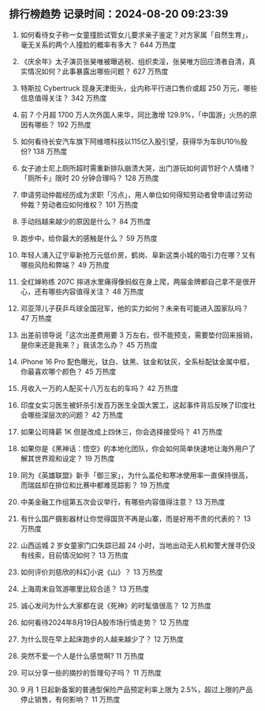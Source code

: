 
## 排行榜趋势 记录时间：2024-08-20 09:23:39
  
  1. 如何看待女子称一女童撞脸试管女儿要求亲子鉴定？对方家属「自然生育」，毫无关系的两个人撞脸的概率有多大？ 644 万热度
    
  2. 《庆余年》太子演员张昊唯被曝逃税、组织卖淫，张昊唯方回应清者自清，真实情况如何？此事暴露出哪些问题？ 627 万热度
    
  3. 特斯拉 Cybertruck 现身天津街头，业内称平行进口售价或超 250 万元，哪些信息值得关注？ 342 万热度
    
  4. 前 7 个月超 1700 万人次外国人来华，同比激增 129.9%，「中国游」火热的原因有哪些？ 192 万热度
    
  5. 如何看待长安汽车旗下阿维塔科技以115亿入股引望，获得华为车BU10％股份? 138 万热度
    
  6. 女子迪士尼上厕所超时需重新排队崩溃大哭，出门游玩如何调节好个人情绪？「厕所卡」限时 20 分钟合理吗？ 128 万热度
    
  7. 申请劳动仲裁经历成为求职「污点」，用人单位如何得知劳动者曾申请过劳动仲裁？劳动者应如何维权？ 101 万热度
    
  8. 手动挡越来越少的原因是什么？ 84 万热度
    
  9. 跑步中，给你最大的感触是什么？ 59 万热度
    
  10. 年轻人涌入辽宁阜新抢万元低价房，鹤岗、阜新这类小城的吸引力在哪？又有哪些风险和弊端？ 49 万热度
    
  11. 全红婵称练 207C 摔进水里痛得像蚂蚁在身上爬，两届金牌都自己拿不是很开心，还有哪些内容值得关注？ 48 万热度
    
  12. 邓亚萍儿子获乒乓球全国冠军，他的实力如何？未来有可能进入国家队吗？ 47 万热度
    
  13. 出差前领导说「这次出差费用要 3 万左右，但不能预支，需要垫付回来报销，是你来还是我来？」我该怎么办？ 45 万热度
    
  14. iPhone 16 Pro 配色曝光，钛白、钛黑、钛金和钛灰，全系标配钛金属中框，你最喜欢哪个颜色？ 45 万热度
    
  15. 月收入一万的人配买十八万左右的车吗？ 42 万热度
    
  16. 印度女实习医生被奸杀引发百万医生全国大罢工，这起事件背后反映了印度社会哪些深层次的问题？ 42 万热度
    
  17. 如果公司降薪 1K 但是改成上四休三，你会选择接受吗？ 41 万热度
    
  18. 如果你是《黑神话：悟空》的本地化团队，你会如何简单快速地让海外用户了解其世界观和设定？ 19 万热度
    
  19. 同为《英雄联盟》新手「御三家」，为什么盖伦和寒冰使用率一直保持很高，而瑞兹却在排位和比赛中都难觅踪影？ 19 万热度
    
  20. 中美金融工作组第五次会议举行，有哪些内容值得注意？ 13 万热度
    
  21. 有什么国产摄影器材让你觉得国货不再是山寨，而是好用不贵的代表的？ 13 万热度
    
  22. 山西运城 2 岁女童家门口失踪已超 24 小时，当地出动无人机和警犬搜寻仍没有线索，目前情况如何？ 13 万热度
    
  23. 如何评价刘慈欣的科幻小说《山》？ 13 万热度
    
  24. 上海周末自驾游哪里比较合适？ 13 万热度
    
  25. 诚心发问为什么大家都在说《死神》的时髦值很高？ 12 万热度
    
  26. 如何看待2024年8月19日A股市场行情走势？ 12 万热度
    
  27. 为什么现在早上起床跑步的人越来越少了？ 12 万热度
    
  28. 突然不爱一个人是什么感觉啊? 11 万热度
    
  29. 可以分享一些的摘抄的哲理句子吗？ 11 万热度
    
  30. 9 月 1 日起新备案的普通型保险产品预定利率上限为 2.5%，超过上限的产品停止销售，有何影响？ 11 万热度
    